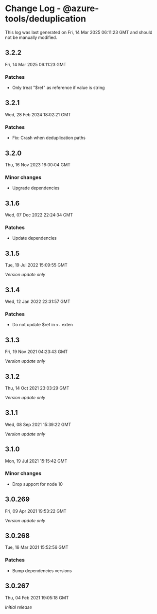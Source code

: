 # Change Log - @azure-tools/deduplication

This log was last generated on Fri, 14 Mar 2025 06:11:23 GMT and should not be manually modified.

## 3.2.2
Fri, 14 Mar 2025 06:11:23 GMT

### Patches

- Only treat "$ref" as reference if value is string

## 3.2.1
Wed, 28 Feb 2024 18:02:21 GMT

### Patches

- Fix: Crash when deduplication paths

## 3.2.0
Thu, 16 Nov 2023 16:00:04 GMT

### Minor changes

- Upgrade dependencies

## 3.1.6
Wed, 07 Dec 2022 22:24:34 GMT

### Patches

- Update dependencies

## 3.1.5
Tue, 19 Jul 2022 15:09:55 GMT

_Version update only_

## 3.1.4
Wed, 12 Jan 2022 22:31:57 GMT

### Patches

- Do not update $ref in `x-` exten

## 3.1.3
Fri, 19 Nov 2021 04:23:43 GMT

_Version update only_

## 3.1.2
Thu, 14 Oct 2021 23:03:29 GMT

_Version update only_

## 3.1.1
Wed, 08 Sep 2021 15:39:22 GMT

_Version update only_

## 3.1.0
Mon, 19 Jul 2021 15:15:42 GMT

### Minor changes

- Drop support for node 10

## 3.0.269
Fri, 09 Apr 2021 19:53:22 GMT

_Version update only_

## 3.0.268
Tue, 16 Mar 2021 15:52:56 GMT

### Patches

- Bump dependencies versions

## 3.0.267
Thu, 04 Feb 2021 19:05:18 GMT

_Initial release_

